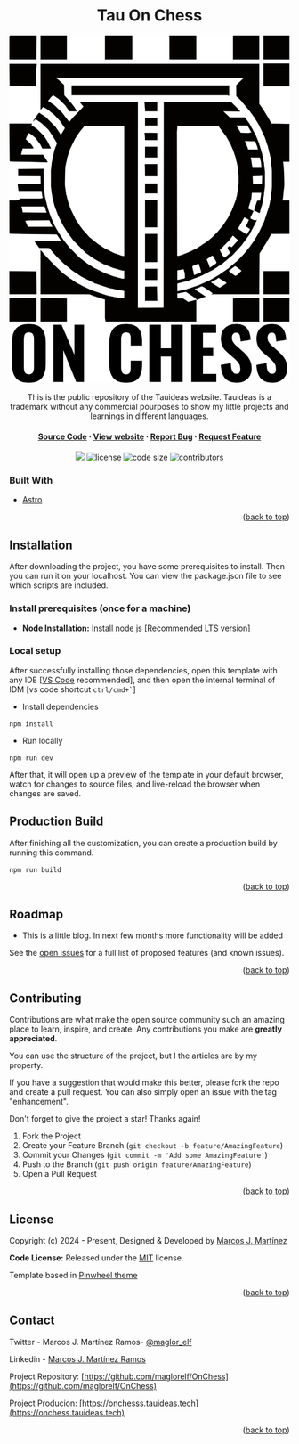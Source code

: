 <h1 align=center>Tau On Chess</h1>
  <a href="https://github.com/maglor_elf/OnChess">
    <img src="public\images\logo-on-chess-text.png" alt="Logo" >
  </a>
<p align=center>This is the public repository of the Tauideas website. Tauideas is a trademark without any commercial pourposes to show my little projects and learnings in different languages.</p>
<h4 align="center">
    <a target="_blank" href="https://github.com/maglor_elf/OnChess" rel="nofollow">Source Code</a>
    ·
    <a target="_blank" href="https://onchess.tauideas.tech" rel="nofollow">View website</a>
    ·
    <a target="_blank" href="https://github.com/maglor_elf/OnChess/issues" rel="nofollow">Report Bug</a>
    ·
    <a target="_blank" href="https://github.com/maglor_elf/OnChess/issues" rel="nofollow">Request Feature</a>
  </p>

</h2>
<p align=center>
  <a href="https://github.com/withastro/astro/releases/tag/astro%402.0.11" alt="Framework">
    <img src="https://img.shields.io/static/v1?label=ASTRO&message=2.0&color=000&logo=astro" />
  </a>

  <a href="https://github.com/maglorelf/OnChess/main/LICENSE">
    <img src="https://img.shields.io/github/license/maglorelf/OnChess" alt="license"></a>

  <img src="https://img.shields.io/github/languages/code-size/maglorelf/OnChess" alt="code size">

  <a href="https://github.com/maglorelf/OnChess/graphs/contributors">
    <img src="https://img.shields.io/github/contributors/maglorelf/OnChess" alt="contributors"></a>
</p>

<!-- ABOUT THE PROJECT -->
### Built With

* [Astro](https://astro.build/)

<p align="right">(<a href="#top">back to top</a>)</p>

<!-- installation -->
## Installation

After downloading the project, you have some prerequisites to install. Then you can run it on your localhost. You can view the package.json file to see which scripts are included.

### Install prerequisites (once for a machine)

- **Node Installation:** [Install node js](https://nodejs.org/en/download/) [Recommended LTS version]

### Local setup

After successfully installing those dependencies, open this template with any IDE [[VS Code](https://code.visualstudio.com/) recommended], and then open the internal terminal of IDM [vs code shortcut <code>ctrl/cmd+\`</code>]

- Install dependencies

```
npm install
```

- Run locally

```
npm run dev
```

After that, it will open up a preview of the template in your default browser, watch for changes to source files, and live-reload the browser when changes are saved.

## Production Build

After finishing all the customization, you can create a production build by running this command.

```
npm run build
```

<p align="right">(<a href="#top">back to top</a>)</p>

## Roadmap
- This is a little blog. In next few months more functionality will be added

See the [open issues](https://github.com/maglor_elf/OnChess/issues) for a full list of proposed features (and known issues).

<p align="right">(<a href="#top">back to top</a>)</p>

## Contributing

Contributions are what make the open source community such an amazing place to learn, inspire, and create. Any contributions you make are **greatly appreciated**.

You can use the structure of the project, but I the articles are by my property.

If you have a suggestion that would make this better, please fork the repo and create a pull request. You can also simply open an issue with the tag "enhancement".

Don't forget to give the project a star! Thanks again!

1. Fork the Project
2. Create your Feature Branch (`git checkout -b feature/AmazingFeature`)
3. Commit your Changes (`git commit -m 'Add some AmazingFeature'`)
4. Push to the Branch (`git push origin feature/AmazingFeature`)
5. Open a Pull Request

<p align="right">(<a href="#top">back to top</a>)</p>

## License

Copyright (c) 2024 - Present, Designed & Developed by [Marcos J. Martínez](https://onchess.tauideas.tech)

**Code License:** Released under the [MIT](https://github.com/maglorelf/OnChess/main/LICENSE) license.

Template based in [Pinwheel theme](https://github.com/themefisher/pinwheel-astro)

<p align="right">(<a href="#top">back to top</a>)</p>

## Contact
Twitter - Marcos J. Martínez Ramos- [@maglor_elf](https://twitter.com/maglor_elf) 

Linkedin - [Marcos J. Martínez Ramos](https://www.linkedin.com/in/marcos-javier-martinez-ramos/) 

Project Repository: [https://github.com/maglorelf/OnChess](https://github.com/maglorelf/OnChess)

Project Producion: [https://onchesss.tauideas.tech](https://onchess.tauideas.tech)

<p align="right">(<a href="#top">back to top</a>)</p>
